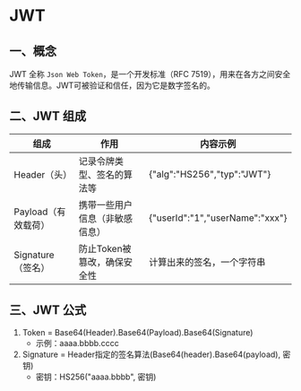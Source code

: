 # JWT

## 一、概念
JWT 全称 `Json Web Token`，是一个开发标准（RFC 7519），用来在各方之间安全地传输信息。JWT可被验证和信任，因为它是数字签名的。

## 二、JWT 组成
| 组成 | 作用 | 内容示例 |
| ---- | ---- | ---- |
| Header（头） | 记录令牌类型、签名的算法等 | {"alg":"HS256","typ":"JWT"} |
| Payload（有效载荷）| 携带一些用户信息（非敏感信息） | {"userId":"1","userName":"xxx"} |
| Signature（签名）|防止Token被篡改，确保安全性 | 计算出来的签名，一个字符串 |

## 三、JWT 公式
1. Token = Base64(Header).Base64(Payload).Base64(Signature)
    - 示例：aaaa.bbbb.cccc
2. Signature = Header指定的签名算法(Base64(header).Base64(payload), 密钥)
    - 密钥：HS256("aaaa.bbbb", 密钥)